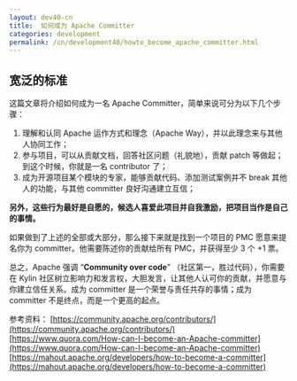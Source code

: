 ```yaml
---
layout: dev40-cn
title:  如何成为 Apache Committer
categories: development
permalink: /cn/development40/howto_become_apache_committer.html
---
```


## 宽泛的标准
这篇文章将介绍如何成为一名 Apache Committer，简单来说可分为以下几个步骤：

1. 理解和认同 Apache 运作方式和理念（Apache Way），并以此理念来与其他人协同工作；
2. 参与项目，可以从贡献文档，回答社区问题（礼貌地），贡献 patch 等做起；到这个时候，你就是一名 contributor 了；
3. 成为开源项目某个模块的专家，能够贡献代码、添加测试案例并不 break 其他人的功能，与其他 committer 良好沟通建立互信；

**另外，这些行为最好是自愿的，候选人喜爱此项目并自我激励，把项目当作是自己的事情。**

如果做到了上述的全部或大部分，那么接下来就是找到一个项目的 PMC 愿意来提名你为 committer。他需要陈述你的贡献给所有 PMC，并获得至少 3 个 +1 票。

总之，Apache 强调 “**Community over code**” （社区第一，胜过代码），你需要在 Kylin 社区树立影响力和发言权，大胆发言，让其他人认可你的贡献，并愿意与你建立信任关系。成为 committer 是一个荣誉与责任共存的事情；成为 committer 不是终点，而是一个更高的起点。

参考资料：
[https://community.apache.org/contributors/](https://community.apache.org/contributors/)
[https://www.quora.com/How-can-I-become-an-Apache-committer](https://www.quora.com/How-can-I-become-an-Apache-committer)
[https://mahout.apache.org/developers/how-to-become-a-committer](https://mahout.apache.org/developers/how-to-become-a-committer)
